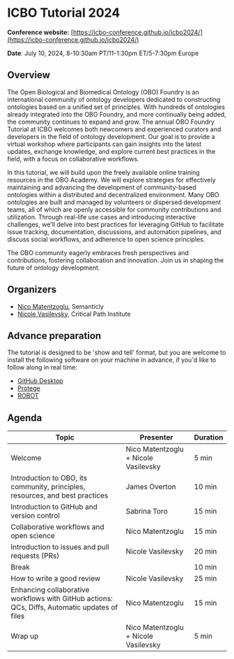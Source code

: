 # ICBO Tutorial 2024

**Conference website:** [https://icbo-conference.github.io/icbo2024/](https://icbo-conference.github.io/icbo2024/)  

**Date**: July 10, 2024, 8-10:30am PT/11-1:30pm ET/5-7:30pm Europe

## Overview

The Open Biological and Biomedical Ontology (OBO) Foundry is an international community of ontology developers dedicated to constructing ontologies based on a unified set of principles. With hundreds of ontologies already integrated into the OBO Foundry, and more continually being added, the community continues to expand and grow. The annual OBO Foundry Tutorial at ICBO welcomes both newcomers and experienced curators and developers in the field of ontology development. Our goal is to provide a virtual workshop where participants can gain insights into the latest updates, exchange knowledge, and explore current best practices in the field, with a focus on collaborative workflows.

In this tutorial, we will build upon the freely available online training resources in the OBO Academy. We will explore strategies for effectively maintaining and advancing the development of community-based ontologies within a distributed and decentralized environment. Many OBO ontologies are built and managed by volunteers or dispersed development teams, all of which are openly accessible for community contributions and utilization. Through real-life use cases and introducing interactive challenges, we'll delve into best practices for leveraging GitHub to facilitate issue tracking, documentation, discussions, and automation pipelines, and discuss social workflows, and adherence to open science principles.

The OBO community eagerly embraces fresh perspectives and contributions, fostering collaboration and innovation. Join us in shaping the future of ontology development.

## Organizers

- [Nico Matentzoglu](https://orcid.org/0000-0002-7356-1779), Semanticly
- [Nicole Vasilevsky](https://orcid.org/0000-0001-5208-3432), Critical Path Institute

## Advance preparation

The tutorial is designed to be 'show and tell' format, but you are welcome to install the following software on your machine in advance, if you'd like to follow along in real time:  

- [GitHub Desktop](https://oboacademy.github.io/obook/reference/github-desktop/)
- [Protege](https://oboacademy.github.io/obook/howto/install-protege/)
- [ROBOT](http://robot.obolibrary.org/)

## Agenda
Topic | Presenter | Duration
-- | -- | --
Welcome | Nico Matentzoglu + Nicole Vasilevsky | 5 min
Introduction to OBO, its community, principles, resources, and best practices | James Overton | 10 min
Introduction to GitHub and version control | Sabrina Toro | 15 min
Collaborative workflows and open science | Nico Matentzoglu | 15 min
Introduction to issues and pull requests (PRs) | Nicole Vasilevsky | 20 min
Break | | 10 min
How to write a good review | Nicole Vasilevsky | 25 min
Enhancing collaborative workflows with GitHub actions: QCs, Diffs, Automatic updates of files | Nico Matentzoglu | 15 min
Wrap up | Nico Matentzoglu + Nicole Vasilevsky | 5 min



                                                                                                                          
